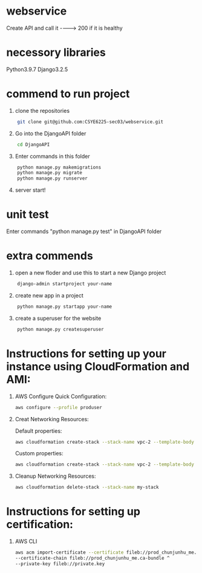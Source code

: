 # webservice
Create API and call it ----> 200 if it is healthy

# necessory libraries

Python3.9.7
Django3.2.5

# commend to run project
1. clone the repositories
```bash
    git clone git@github.com:CSYE6225-sec03/webservice.git
```

2. Go into the DjangoAPI folder
```bash
    cd DjangoAPI
```

3. Enter commands in this folder
```bash
    python manage.py makemigrations
    python manage.py migrate
    python manage.py runserver
```

4. server start!

# unit test
Enter commands "python manage.py test" in DjangoAPI folder

# extra commends
1. open a new floder and use this to start a new Django project
```bash
    django-admin startproject your-name
```

2. create new app in a project
```bash
    python manage.py startapp your-name
```

3. create a superuser for the website
```bash
    python manage.py createsuperuser
```

# Instructions for setting up your instance using CloudFormation and AMI:
1. AWS Configure Quick Configuration:
    ```bash
    aws configure --profile produser
    ```

2. Creat Networking Resources:

    Default properties:
    ```bash
    aws cloudformation create-stack --stack-name vpc-2 --template-body file://csye6225-infra.json
    ```

    Custom properties:
    ```bash
    aws cloudformation create-stack --stack-name vpc-2 --template-body file://csye6225-infra.json --parameters ParameterKey=AMINAME,ParameterValue="ami-07b06f5f45dcc727b" ParameterKey=S3BucketName,ParameterValue="csye6225.dev.chunjunhu.me" ParameterKey=HostedZoneResource,ParameterValue="dev.chunjunhu.me." ParameterKey=DBPassword,ParameterValue="****" ParameterKey=DBUsername,ParameterValue="csye6225" ParameterKey=VPCNAME,ParameterValue="myVPC-2" ParameterKey=VPCCIDR,ParameterValue="10.0.0.0/16" ParameterKey=IGWNAME,ParameterValue="myIGW-2" ParameterKey=PUBLICROUTETABLENAME,ParameterValue="myPRT-2" ParameterKey=subnetNAME01,ParameterValue="subnet1-2" ParameterKey=SubnetCIDR1,ParameterValue="10.0.1.0/24" ParameterKey=subnetNAME02,ParameterValue="subnet2-2" ParameterKey=SubnetCIDR2,ParameterValue="10.0.2.0/24" ParameterKey=subnetNAME03,ParameterValue="subnet3-2" ParameterKey=SubnetCIDR3,ParameterValue="10.0.3.0/24"
    ```

3. Cleanup Networking Resources:
    ```bash
    aws cloudformation delete-stack --stack-name my-stack
    ```

# Instructions for setting up certification:
1. AWS CLI
    ```bash
    aws acm import-certificate --certificate fileb://prod_chunjunhu_me.crt ^
    --certificate-chain fileb://prod_chunjunhu_me.ca-bundle ^
    --private-key fileb://private.key
    ```
